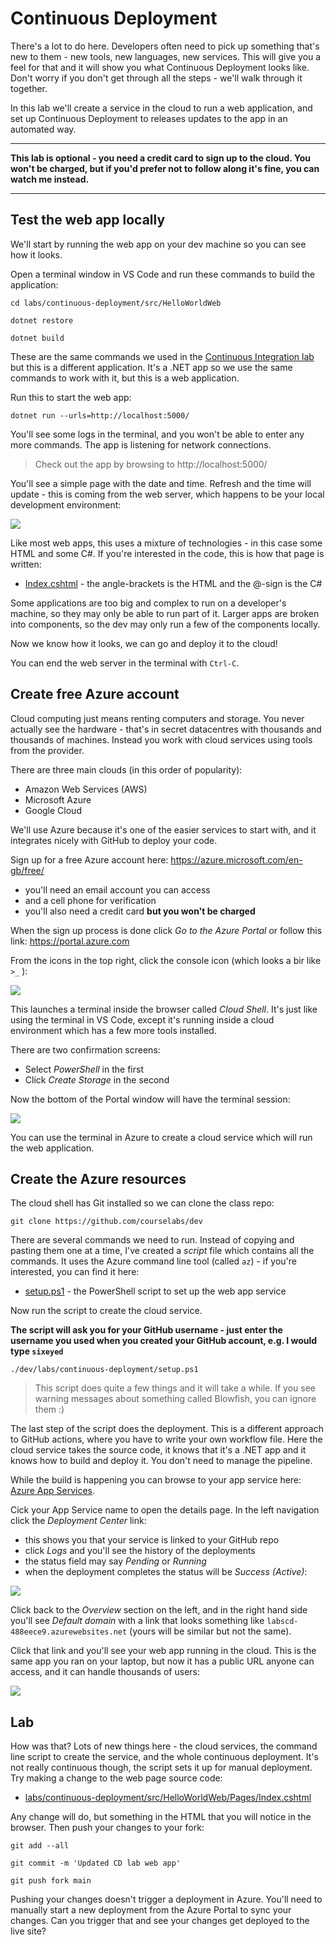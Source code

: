 # Continuous Deployment

There's a lot to do here. Developers often need to pick up something that's new to them - new tools, new languages, new services. This will give you a feel for that and it will show you what Continuous Deployment looks like. Don't worry if you don't get through all the steps - we'll walk through it together.

In this lab we'll create a service in the cloud to run a web application, and set up Continuous Deployment to releases updates to the app in an automated way.

---
**This lab is optional - you need a credit card to sign up to the cloud. You won't be charged, but if you'd prefer not to follow along it's fine, you can watch me instead.** 

---

## Test the web app locally

We'll start by running the web app on your dev machine so you can see how it looks.

Open a terminal window in VS Code and run these commands to build the application:

```
cd labs/continuous-deployment/src/HelloWorldWeb

dotnet restore

dotnet build
```

These are the same commands we used in the [Continuous Integration lab](/labs/continuous-integration/README.md) but this is a different application. It's a .NET app so we use the same commands to work with it, but this is a web application.

Run this to start the web app:

```
dotnet run --urls=http://localhost:5000/
```

You'll see some logs in the terminal, and you won't be able to enter any more commands. The app is listening for network connections.

> Check out the app by browsing to http://localhost:5000/

You'll see a simple page with the date and time. Refresh and the time will update - this is coming from the web server, which happens to be your local development environment:

![](/img/continuous-deployment/web-local.png)

Like most web apps, this uses a mixture of technologies - in this case some HTML and some C#. If you're interested in the code, this is how that page is written:

- [Index.cshtml](/labs/continuous-deployment/src/HelloWorldWeb/Pages/Index.cshtml) - the angle-brackets is the HTML and the @-sign is the C#

Some applications are too big and complex to run on a developer's machine, so they may only be able to run part of it. Larger apps are broken into components, so the dev may only run a few of the components locally.

Now we know how it looks, we can go and deploy it to the cloud!

You can end the web server in the terminal with `Ctrl-C`.

## Create free Azure account

Cloud computing just means renting computers and storage. You never actually see the hardware - that's in secret datacentres with thousands and thousands of machines. Instead you work with cloud services using tools from the provider.

There are three main clouds (in this order of popularity):

- Amazon Web Services (AWS)
- Microsoft Azure
- Google Cloud

We'll use Azure because it's one of the easier services to start with, and it integrates nicely with GitHub to deploy your code.

Sign up for a free Azure account here: https://azure.microsoft.com/en-gb/free/

- you'll need an email account you can access
- and a cell phone for verification
- you'll also need a credit card **but you won't be charged**

When the sign up process is done click _Go to the Azure Portal_ or follow this link: https://portal.azure.com

From the icons in the top right, click the console icon (which looks a bir like `>_` ):

![](/img/continuous-deployment/azure-shell-icon.png)

This launches a terminal inside the browser called _Cloud Shell_. It's just like using the terminal in VS Code, except it's running inside a cloud environment which has a few more tools installed.

There are two confirmation screens:

- Select _PowerShell_ in the first
- Click _Create Storage_ in the second

Now the bottom of the Portal window will have the terminal session:

![](/img/continuous-deployment/azure-shell.png)

You can use the terminal in Azure to create a cloud service which will run the web application.

## Create the Azure resources

The cloud shell has Git installed so we can clone the class repo:

```
git clone https://github.com/courselabs/dev
```

There are several commands we need to run. Instead of copying and pasting them one at a time, I've created a _script_ file which contains all the commands. It uses the Azure command line tool (called `az`) - if you're interested, you can find it here:

- [setup.ps1](/labs/continuous-deployment/setup.ps1) - the PowerShell script to set up the web app service

Now run the script to create the cloud service.

**The script will ask you for your GitHub username - just enter the username you used when you created your GitHub account, e.g. I would type `sixeyed`**

```
./dev/labs/continuous-deployment/setup.ps1
```

> This script does quite a few things and it will take a while. If you see warning messages about something called Blowfish, you can ignore them :)


The last step of the script does the deployment. This is a different approach to GitHub actions, where you have to write your own workflow file. Here the cloud service takes the source code, it knows that it's a .NET app and it knows how to build and deploy it. You don't need to manage the pipeline.

While the build is happening you can browse to your app service here: [Azure App Services](https://portal.azure.com/#view/HubsExtension/BrowseResource/resourceType/Microsoft.Web%2Fsites).

Cick your App Service name to open the details page. In the left navigation click the _Deployment Center_ link:

- this shows you that your service is linked to your GitHub repo
- click _Logs_ and you'll see the history of the deployments
- the status field may say _Pending_ or _Running_
- when the deployment completes the status will be _Success (Active)_:

![](/img/continuous-deployment/deployment-success.png)

Click back to the _Overview_ section on the left, and in the right hand side you'll see _Default domain_ with a link that looks something like `labscd-488eece9.azurewebsites.net` (yours will be similar but not the same).

Click that link and you'll see your web app running in the cloud. This is the same app you ran on your laptop, but now it has a public URL anyone can access, and it can handle thousands of users:

![](/img/continuous-deployment/web-azure.png)

## Lab

How was that? Lots of new things here - the cloud services, the command line script to create the service, and the whole continuous deployment. It's not really continuous though, the script sets it up for manual deployment. Try making a change to the web page source code:

- [labs/continuous-deployment/src/HelloWorldWeb/Pages/Index.cshtml](labs/continuous-deployment/src/HelloWorldWeb/Pages/Index.cshtml)

Any change will do, but something in the HTML that you will notice in the browser. Then push your changes to your fork:

```
git add --all

git commit -m 'Updated CD lab web app'

git push fork main
```

Pushing your changes doesn't trigger a deployment in Azure. You'll need to manually start a new deployment from the Azure Portal to sync your changes. Can you trigger that and see your changes get deployed to the live site?
